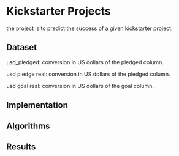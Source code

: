 # Kickstarter Projects
the project is to predict the success of a given kickstarter project.
## Dataset
usd_pledged: conversion in US dollars of the pledged column.

usd pledge real: conversion in US dollars of the pledged column.

usd goal real: conversion in US dollars of the goal column.

## Implementation

## Algorithms

## Results

